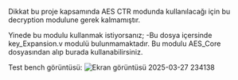 Dikkat bu proje kapsamında AES CTR modunda kullanılacağı için bu decryption modulune gerek kalmamıştır.

Yinede bu modulu kullanmak istiyorsanız;
-Bu dosya içersinde key_Expansion.v modulü bulunmamaktadır. Bu modulu AES_Core dosyasından alıp burada kullanabilirsiniz.

Test bench görüntüsü:
![Ekran görüntüsü 2025-03-27 234138](https://github.com/user-attachments/assets/d5ae7ae6-71fc-49b7-93e5-153807ff01d4)

